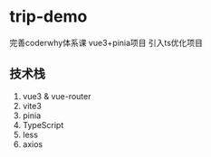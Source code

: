 # trip-demo

完善coderwhy体系课 vue3+pinia项目 引入ts优化项目

## 技术栈
1. vue3 & vue-router
2. vite3
3. pinia
4. TypeScript
5. less
6. axios



